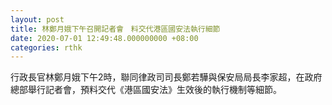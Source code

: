```yaml
---
layout: post
title: 林鄭月娥下午召開記者會　料交代港區國安法執行細節
date: 2020-07-01 12:49:48.000000000 +08:00
categories: rthk
---
```


行政長官林鄭月娥下午2時，聯同律政司司長鄭若驊與保安局局長李家超，在政府總部舉行記者會，預料交代《港區國安法》生效後的執行機制等細節。
